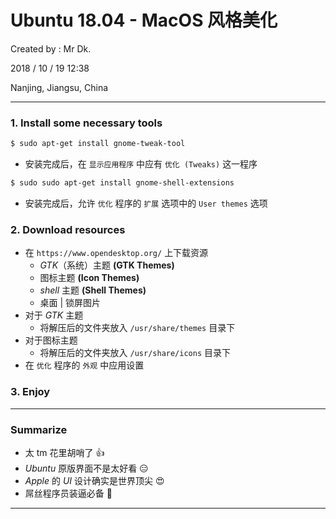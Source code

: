 # Ubuntu 18.04 - MacOS 风格美化

Created by : Mr Dk.

2018 / 10 / 19 12:38

Nanjing, Jiangsu, China

---

### 1. Install some necessary tools

```bash
$ sudo apt-get install gnome-tweak-tool
```

* 安装完成后，在 `显示应用程序` 中应有 `优化 (Tweaks)` 这一程序

```bash
$ sudo sudo apt-get install gnome-shell-extensions
```

* 安装完成后，允许 `优化` 程序的 `扩展` 选项中的 `User themes` 选项

### 2. Download resources

* 在 `https://www.opendesktop.org/` 上下载资源
  * _GTK_（系统）主题 __(GTK Themes)__
  * 图标主题 __(Icon Themes)__
  * _shell_ 主题 __(Shell Themes)__
  * 桌面 | 锁屏图片
* 对于 _GTK_ 主题
  * 将解压后的文件夹放入 `/usr/share/themes` 目录下
* 对于图标主题
  * 将解压后的文件夹放入 `/usr/share/icons` 目录下
* 在 `优化` 程序的 `外观` 中应用设置

### 3. Enjoy

---

### Summarize

* 太 tm 花里胡哨了 :thumbsup:
* _Ubuntu_ 原版界面不是太好看 :expressionless:
* _Apple_ 的 _UI_ 设计确实是世界顶尖 :heart_eyes:
* 屌丝程序员装逼必备 :poop:

---

